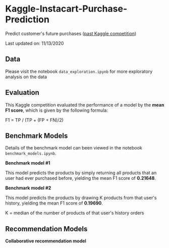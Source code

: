 # Kaggle-Instacart-Purchase-Prediction
Predict customer's future purchases ([past Kaggle competition](https://www.kaggle.com/c/instacart-market-basket-analysis/overview))

Last updated on: 11/13/2020


## Data

Please visit the notebook `data_exploration.ipynb` for more exploratory analysis on the data




## Evaluation

This Kaggle competition evaluated the performance of a model by the **mean F1 score**, which is given by the following formula:

F1 = TP / (TP + (FP + FN)/2)

## Benchmark Models

Details of the benchmark model can been viewed in the notebook `benchmark_models.ipynb`.

**Benchmark model #1**

This model predicts the products by simply returning all products that an user had ever purchased before, yielding the mean F1 score of **0.21648**.


**Benchmark model #2**

This model predicts the products by drawing K products from that user's history, yielding the mean F1 score of **0.19690**.

K = median of the number of products of that user's history orders


## Recommendation Models

**Collaborative recommendation model**
